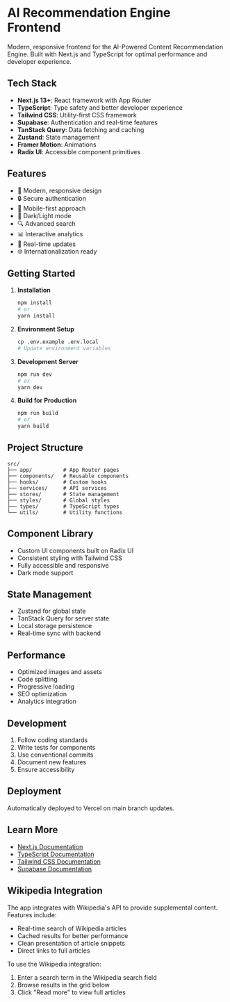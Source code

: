 # AI Recommendation Engine Frontend

Modern, responsive frontend for the AI-Powered Content Recommendation Engine. Built with Next.js and TypeScript for optimal performance and developer experience.

## Tech Stack

- **Next.js 13+**: React framework with App Router
- **TypeScript**: Type safety and better developer experience
- **Tailwind CSS**: Utility-first CSS framework
- **Supabase**: Authentication and real-time features
- **TanStack Query**: Data fetching and caching
- **Zustand**: State management
- **Framer Motion**: Animations
- **Radix UI**: Accessible component primitives

## Features

- 🎨 Modern, responsive design
- 🔒 Secure authentication
- 📱 Mobile-first approach
- 🌙 Dark/Light mode
- 🔍 Advanced search
- 📊 Interactive analytics
- 🔄 Real-time updates
- 🌐 Internationalization ready

## Getting Started

1. **Installation**
   ```bash
   npm install
   # or
   yarn install
   ```

2. **Environment Setup**
   ```bash
   cp .env.example .env.local
   # Update environment variables
   ```

3. **Development Server**
   ```bash
   npm run dev
   # or
   yarn dev
   ```

4. **Build for Production**
   ```bash
   npm run build
   # or
   yarn build
   ```

## Project Structure

```
src/
├── app/          # App Router pages
├── components/   # Reusable components
├── hooks/        # Custom hooks
├── services/     # API services
├── stores/       # State management
├── styles/       # Global styles
├── types/        # TypeScript types
└── utils/        # Utility functions
```

## Component Library

- Custom UI components built on Radix UI
- Consistent styling with Tailwind CSS
- Fully accessible and responsive
- Dark mode support

## State Management

- Zustand for global state
- TanStack Query for server state
- Local storage persistence
- Real-time sync with backend

## Performance

- Optimized images and assets
- Code splitting
- Progressive loading
- SEO optimization
- Analytics integration

## Development

1. Follow coding standards
2. Write tests for components
3. Use conventional commits
4. Document new features
5. Ensure accessibility

## Deployment

Automatically deployed to Vercel on main branch updates.

## Learn More

- [Next.js Documentation](https://nextjs.org/docs)
- [TypeScript Documentation](https://www.typescriptlang.org/docs)
- [Tailwind CSS Documentation](https://tailwindcss.com/docs)
- [Supabase Documentation](https://supabase.io/docs)

## Wikipedia Integration

The app integrates with Wikipedia's API to provide supplemental content. Features include:

- Real-time search of Wikipedia articles
- Cached results for better performance
- Clean presentation of article snippets
- Direct links to full articles

To use the Wikipedia integration:
1. Enter a search term in the Wikipedia search field
2. Browse results in the grid below
3. Click "Read more" to view full articles